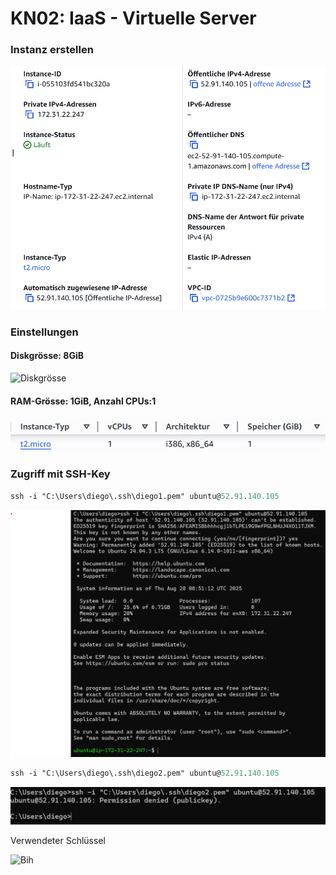 # KN02: IaaS - Virtuelle Server

### Instanz erstellen

![InstanzZusammenfassung](Bilder/InstanceZusammenfassung.png)

### Einstellungen

#### Diskgrösse: 8GiB
![Diskgrösse](Bilder/VolumeGrösse.png)
#### RAM-Grösse: 1GiB, Anzahl CPUs:1
![InstanzEinstellungen](Bilder/EinstellungenInstance.png)


### Zugriff mit SSH-Key

```ps
ssh -i "C:\Users\diego\.ssh\diego1.pem" ubuntu@52.91.140.105
```
![Proof1](Bilder/ProofSSH1.png)

```ps
ssh -i "C:\Users\diego\.ssh\diego2.pem" ubuntu@52.91.140.105
```

![Proof2](Bilder/ProofSSH2.png)

Verwendeter Schlüssel

![Bih](Bilder/Schlüsselname_diego1.png)
